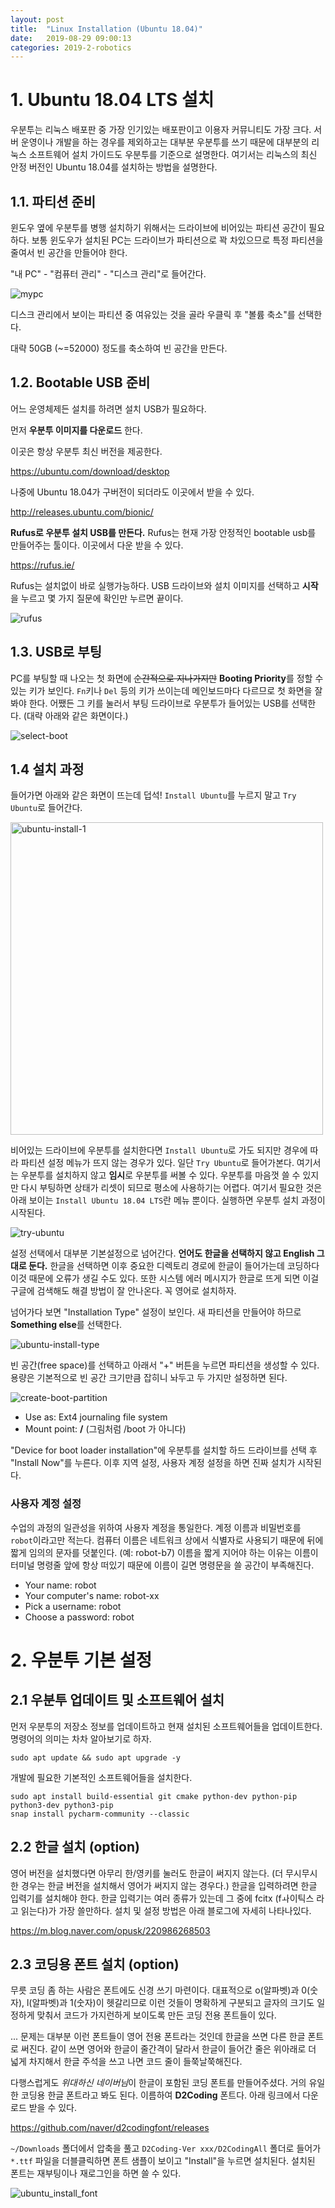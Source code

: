 ```yaml
---
layout: post
title:  "Linux Installation (Ubuntu 18.04)"
date:   2019-08-29 09:00:13
categories: 2019-2-robotics
---
```




# 1. Ubuntu 18.04 LTS 설치

우분투는 리눅스 배포판 중 가장 인기있는 배포판이고 이용자 커뮤니티도 가장 크다. 서버 운영이나 개발을 하는 경우를 제외하고는 대부분 우분투를 쓰기 때문에 대부분의 리눅스 소프트웨어 설치 가이드도 우분투를 기준으로 설명한다.  여기서는 리눅스의 최신 안정 버전인 Ubuntu 18.04를 설치하는 방법을 설명한다.



## 1.1. 파티션 준비

윈도우 옆에 우분투를 병행 설치하기 위해서는 드라이브에 비어있는 파티션 공간이 필요하다. 보통 윈도우가 설치된 PC는 드라이브가 파티션으로 꽉 차있으므로 특정 파티션을 줄여서 빈 공간을 만들어야 한다.  

"내 PC" - "컴퓨터 관리" - "디스크 관리"로 들어간다.

![mypc](../assets/robotics-setup/mypc.png)



디스크 관리에서 보이는 파티션 중 여유있는 것을 골라 우클릭 후 "볼륨 축소"를 선택한다.  

대략 50GB (~=52000) 정도를 축소하여 빈 공간을 만든다.  



## 1.2. Bootable USB 준비

어느 운영체제든 설치를 하려면 설치 USB가 필요하다.   

먼저 **우분투 이미지를 다운로드** 한다.  

이곳은 항상 우분투 최신 버전을 제공한다.   

<https://ubuntu.com/download/desktop>

나중에 Ubuntu 18.04가 구버전이 되더라도 이곳에서 받을 수 있다.  

<http://releases.ubuntu.com/bionic/>



**Rufus로 우분투 설치 USB를 만든다.** Rufus는 현재 가장 안정적인 bootable usb를 만들어주는 툴이다. 이곳에서 다운 받을 수 있다.  

<https://rufus.ie/>

Rufus는 설치없이 바로 실행가능하다. USB 드라이브와 설치 이미지를 선택하고 **시작**을 누르고 몇 가지 질문에 확인만 누르면 끝이다.

![rufus](../assets/robotics-setup/rufus.png)



## 1.3. USB로 부팅

PC를 부팅할 때 나오는 첫 화면에 ~~순간적으로 지나가지만~~ **Booting Priority**를 정할 수 있는 키가 보인다. `Fn`키나 `Del` 등의 키가 쓰이는데 메인보드마다 다르므로 첫 화면을 잘 봐야 한다. 어쨌든 그 키를 눌러서 부팅 드라이브로 우분투가 들어있는 USB를 선택한다. (대략 아래와 같은 화면이다.)

![select-boot](../assets/robotics-setup/select-booting-drive.png)



## 1.4 설치 과정

들어가면 아래와 같은 화면이 뜨는데 덥석! `Install Ubuntu`를 누르지 말고 `Try Ubuntu`로 들어간다.

<img src="../assets/robotics-setup/ubuntu-install-1.png" alt="ubuntu-install-1" width="500"/>



비어있는 드라이브에 우분투를 설치한다면 `Install Ubuntu`로 가도 되지만 경우에 따라 파티션 설정 메뉴가 뜨지 않는 경우가 있다. 일단 `Try Ubuntu`로 들어가본다. 여기서는 우분투를 설치하지 않고 **임시**로 우분투를 써볼 수 있다. 우분투를 마음껏 쓸 수 있지만 다시 부팅하면 상태가 리셋이 되므로 평소에 사용하기는 어렵다. 여기서 필요한 것은 아래 보이는 `Install Ubuntu 18.04 LTS`란 메뉴 뿐이다. 실행하면 우분투 설치 과정이 시작된다.

![try-ubuntu](../assets/robotics-setup/try-ubuntu.jpg)



설정 선택에서 대부분 기본설정으로 넘어간다. **언어도 한글을 선택하지 않고 English 그대로 둔다.** 한글을 선택하면 이후 중요한 디렉토리 경로에 한글이 들어가는데 코딩하다 이것 때문에 오류가 생길 수도 있다. 또한 시스템 에러 메시지가 한글로 뜨게 되면 이걸 구글에 검색해도 해결 방법이 잘 안나온다. 꼭 영어로 설치하자.  

넘어가다 보면 "Installation Type" 설정이 보인다. 새 파티션을 만들어야 하므로 **Something else**를 선택한다.

![ubuntu-install-type](../assets/robotics-setup/ubuntu-install-type.png)



빈 공간(free space)를 선택하고 아래서 "+" 버튼을 누르면 파티션을 생성할 수 있다. 용량은 기본적으로 빈 공간 크기만큼 잡히니 놔두고 두 가지만 설정하면 된다.

![create-boot-partition](../assets/robotics-setup/create-boot-partition.jpg)

- Use as: Ext4 journaling file system
- Mount point: **/**  (그림처럼 /boot 가 아니다)



"Device for boot loader installation"에 우분투를 설치할 하드 드라이브를 선택 후 "Install Now"를 누른다. 이후 지역 설정, 사용자 계정 설정을 하면 진짜 설치가 시작된다.  



### 사용자 계정 설정

수업의 과정의 일관성을 위하여 사용자 계정을 통일한다. 계정 이름과 비밀번호를 `robot`이라고만 적는다. 컴퓨터 이름은 네트워크 상에서 식별자로 사용되기 때문에 뒤에 짧게 임의의 문자를 덧붙인다. (예: robot-b7) 이름을 짧게 지어야 하는 이유는 이름이 터미널 명령줄 앞에 항상 떠있기 때문에 이름이 길면 명령문을 쓸 공간이 부족해진다.

- Your name: robot
- Your computer's name: robot-xx
- Pick a username: robot
- Choose a password: robot





# 2. 우분투 기본 설정



## 2.1 우분투 업데이트 및 소프트웨어 설치

먼저 우분투의 저장소 정보를 업데이트하고 현재 설치된 소프트웨어들을 업데이트한다. 명령어의 의미는 차차 알아보기로 하자.

```
sudo apt update && sudo apt upgrade -y
```

개발에 필요한 기본적인 소프트웨어들을 설치한다.

```
sudo apt install build-essential git cmake python-dev python-pip python3-dev python3-pip
snap install pycharm-community --classic
```



## 2.2 한글 설치 (option)

영어 버전을 설치했다면 아무리 한/영키를 눌러도 한글이 써지지 않는다. (더 무시무시한 경우는 한글 버전을 설치해서 영어가 써지지 않는 경우다.) 한글을 입력하려면 한글 입력기를 설치해야 한다. 한글 입력기는 여러 종류가 있는데 그 중에 fcitx (fㅘ이틱스 라고 읽는다)가 가장 쓸만하다. 설치 및 설정 방법은 아래 블로그에 자세히 나타나있다.

https://m.blog.naver.com/opusk/220986268503



## 2.3 코딩용 폰트 설치 (option)

무릇 코딩 좀 하는 사람은 폰트에도 신경 쓰기 마련이다. 대표적으로 o(알파벳)과 0(숫자), l(알파벳)과 1(숫자)이 헷갈리므로 이런 것들이 명확하게 구분되고 글자의 크기도 일정하게 맞춰서 코드가 가지런하게 보이도록 만든 코딩 전용 폰트들이 있다.  

... 문제는 대부분 이런 폰트들이 영어 전용 폰트라는 것인데 한글을 쓰면 다른 한글 폰트로 써진다. 같이 쓰면 영어와 한글이 줄간격이 달라서 한글이 들어간 줄은 위아래로 더 넓게 차지해서 한글 주석을 쓰고 나면 코드 줄이 들쭉날쭉해진다.  

다행스럽게도 *위대하신 네이버님*이 한글이 포함된 코딩 폰트를 만들어주셨다. 거의 유일한 코딩용 한글 폰트라고 봐도 된다. 이름하여 **D2Coding** 폰트다. 아래 링크에서 다운로드 받을 수 있다. 

<https://github.com/naver/d2codingfont/releases>

`~/Downloads` 폴더에서 압축을 풀고 `D2Coding-Ver xxx/D2CodingAll` 폴더로 들어가 `*.ttf` 파일을 더블클릭하면 폰트 샘플이 보이고 "Install"을 누르면 설치된다. 설치된 폰트는 재부팅이나 재로그인을 하면 쓸 수 있다.

![ubuntu_install_font](../assets/robotics-setup/ubuntu_install_font.jpg)

